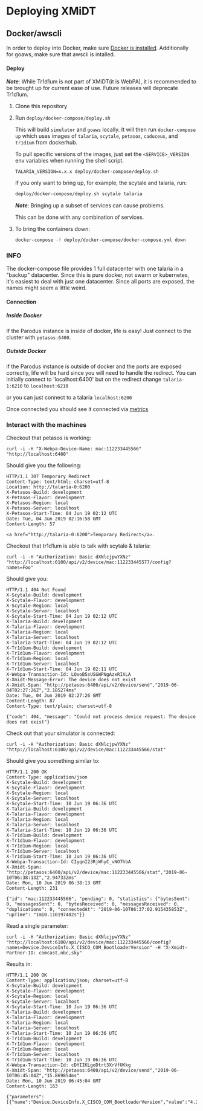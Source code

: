 # Deploying XMiDT

## Docker/awscli

In order to deploy into Docker, make sure [Docker is installed](https://docs.docker.com/install/). Additionally for goaws, make sure that awscli is intalled.

#### Deploy
_**Note**_: While Tr1d1um is not part of XMiDT(it is WebPA), it is recommended to be
brought up for current ease of use. Future releases will deprecate Tr1d1um.

1. Clone this repository

2. Run `deploy/docker-compose/deploy.sh`
   
    This will build `simulator` and `goaws` locally. It will then run `docker-compose up` which uses images of `talaria`, `scytale`, `petasos`, `caduceus`, and `tr1d1um` from dockerhub. 

    To pull specific versions of the images, just set the `<SERVICE>_VERSION` env variables when running the shell script.

    ```
    TALARIA_VERSION=x.x.x deploy/docker-compose/deploy.sh
    ```

    If you only want to bring up, for example, the scytale and talaria, run:
    ```bash
    deploy/docker-compose/deploy.sh scytale talaria
    ```
    _**Note**_: Bringing up a subset of services can cause problems.
    
    This can be done with any combination of services.

3. To bring the containers down:
   ```bash
   docker-compose -f deploy/docker-compose/docker-compose.yml down
   ```

### INFO
The docker-compose file provides 1 full datacenter with one talaria in a "backup"
datacenter. Since this is pure docker, not swarm or kubernetes, it's easiest to
deal with just one datacenter. Since all ports are exposed, the names might seem a little weird.

#### Connection
##### Inside Docker
If the Parodus instance is inside of docker, life is easy! Just connect to the cluster with `petasos:6400`.

##### Outside Docker
if the Parodus instance is outside of docker and the ports are exposed correctly, life
will be hard since you will need to handle the redirect.
You can initially connect to 'localhost:6400' but on the redirect change `talaria-1:6210` to `localhost:6210`

or you can just connect to a talaria `localhost:6200`

Once connected you should see it connected via [metrics](http://localhost:9090/graph?g0.range_input=1h&g0.expr=xmidt_talaria_device_count&g0.tab=0)

### Interact with the machines

Checkout that petasos is working:
```
curl -i -H "X-Webpa-Device-Name: mac:112233445566" "http://localhost:6400"
```

Should give you the following:
```
HTTP/1.1 307 Temporary Redirect
Content-Type: text/html; charset=utf-8
Location: http://talaria-0:6200
X-Petasos-Build: development
X-Petasos-Flavor: development
X-Petasos-Region: local
X-Petasos-Server: localhost
X-Petasos-Start-Time: 04 Jun 19 02:12 UTC
Date: Tue, 04 Jun 2019 02:16:58 GMT
Content-Length: 57

<a href="http://talaria-0:6200">Temporary Redirect</a>.
```

Checkout that tr1d1um is able to talk with scytale & talaria:
```
curl -i -H "Authorization: Basic dXNlcjpwYXNz" "http://localhost:6100/api/v2/device/mac:112233445577/config?names=Foo"
```

Should give you:
```
HTTP/1.1 404 Not Found
X-Scytale-Build: development
X-Scytale-Flavor: development
X-Scytale-Region: local
X-Scytale-Server: localhost
X-Scytale-Start-Time: 04 Jun 19 02:12 UTC
X-Talaria-Build: development
X-Talaria-Flavor: development
X-Talaria-Region: local
X-Talaria-Server: localhost
X-Talaria-Start-Time: 04 Jun 19 02:12 UTC
X-Tr1d1um-Build: development
X-Tr1d1um-Flavor: development
X-Tr1d1um-Region: local
X-Tr1d1um-Server: localhost
X-Tr1d1um-Start-Time: 04 Jun 19 02:11 UTC
X-Webpa-Transaction-Id: LQxoB5sUSGWPNgAzxRIXLA
X-Xmidt-Message-Error: The device does not exist
X-Xmidt-Span: "http://petasos:6400/api/v2/device/send","2019-06-04T02:27:26Z","2.185274ms"
Date: Tue, 04 Jun 2019 02:27:26 GMT
Content-Length: 87
Content-Type: text/plain; charset=utf-8

{"code": 404, "message": "Could not process device request: The device does not exist"}
```

Check out that your simulator is connected:

```
curl -i -H "Authorization: Basic dXNlcjpwYXNz" "http://localhost:6100/api/v2/device/mac:112233445566/stat"
```

Should give you something similar to:

```
HTTP/1.1 200 OK
Content-Type: application/json
X-Scytale-Build: development
X-Scytale-Flavor: development
X-Scytale-Region: local
X-Scytale-Server: localhost
X-Scytale-Start-Time: 10 Jun 19 06:36 UTC
X-Talaria-Build: development
X-Talaria-Flavor: development
X-Talaria-Region: local
X-Talaria-Server: localhost
X-Talaria-Start-Time: 10 Jun 19 06:36 UTC
X-Tr1d1um-Build: development
X-Tr1d1um-Flavor: development
X-Tr1d1um-Region: local
X-Tr1d1um-Server: localhost
X-Tr1d1um-Start-Time: 10 Jun 19 06:36 UTC
X-Webpa-Transaction-Id: CIyqnI23RjWhyC_vNO7hbA
X-Xmidt-Span: "http://petasos:6400/api/v2/device/mac:112233445566/stat","2019-06-10T06:38:13Z","2.947332ms"
Date: Mon, 10 Jun 2019 06:38:13 GMT
Content-Length: 231

{"id": "mac:112233445566", "pending": 0, "statistics": {"bytesSent": 0, "messagesSent": 0, "bytesReceived": 0, "messagesReceived": 0, "duplications": 0, "connectedAt": "2019-06-10T06:37:02.915435853Z", "upTime": "1m10.110197482s"}}
```

Read a single parameter:

```
curl -i -H "Authorization: Basic dXNlcjpwYXNz" "http://localhost:6100/api/v2/device/mac:112233445566/config?names=Device.DeviceInfo.X_CISCO_COM_BootloaderVersion" -H "X-Xmidt-Partner-ID: comcast,nbc,sky"
```

Results in:
```
HTTP/1.1 200 OK
Content-Type: application/json; charset=utf-8
X-Scytale-Build: development
X-Scytale-Flavor: development
X-Scytale-Region: local
X-Scytale-Server: localhost
X-Scytale-Start-Time: 10 Jun 19 06:36 UTC
X-Talaria-Build: development
X-Talaria-Flavor: development
X-Talaria-Region: local
X-Talaria-Server: localhost
X-Talaria-Start-Time: 10 Jun 19 06:36 UTC
X-Tr1d1um-Build: development
X-Tr1d1um-Flavor: development
X-Tr1d1um-Region: local
X-Tr1d1um-Server: localhost
X-Tr1d1um-Start-Time: 10 Jun 19 06:36 UTC
X-Webpa-Transaction-Id: cDYIIKLgoDtrt3XrVfUKkg
X-Xmidt-Span: "http://petasos:6400/api/v2/device/send","2019-06-10T06:45:04Z","15.869854ms"
Date: Mon, 10 Jun 2019 06:45:04 GMT
Content-Length: 163

{"parameters":[{"name":"Device.DeviceInfo.X_CISCO_COM_BootloaderVersion","value":"4.2.0.45","dataType":0,"parameterCount":1,"message":"Success"}],"statusCode":200}
```
